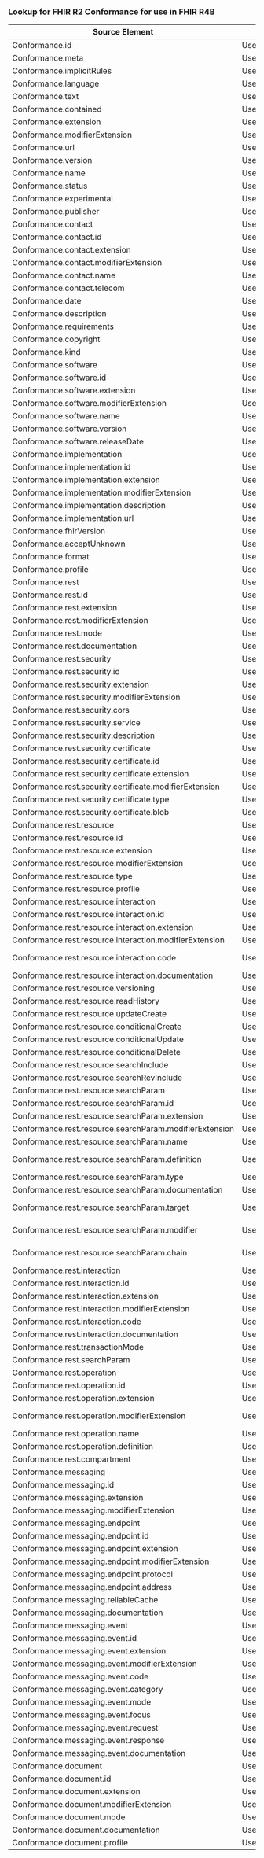 ### Lookup for FHIR R2 Conformance for use in FHIR R4B

| Source Element | Usage | Target |
| -------------- | ----- | ------ |
| Conformance.id | UseElementRenamed | CapabilityStatement.id |
| Conformance.meta | UseElementRenamed | CapabilityStatement.meta |
| Conformance.implicitRules | UseElementRenamed | CapabilityStatement.implicitRules |
| Conformance.language | UseElementRenamed | CapabilityStatement.language |
| Conformance.text | UseElementRenamed | CapabilityStatement.text |
| Conformance.contained | UseElementRenamed | CapabilityStatement.contained |
| Conformance.extension | UseElementRenamed | CapabilityStatement.extension |
| Conformance.modifierExtension | UseElementRenamed | CapabilityStatement.modifierExtension |
| Conformance.url | UseElementRenamed | CapabilityStatement.url |
| Conformance.version | UseElementRenamed | CapabilityStatement.version |
| Conformance.name | UseElementRenamed | CapabilityStatement.name |
| Conformance.status | UseElementRenamed | CapabilityStatement.status |
| Conformance.experimental | UseElementRenamed | CapabilityStatement.experimental |
| Conformance.publisher | UseElementRenamed | CapabilityStatement.publisher |
| Conformance.contact | UseExtension | http://hl7.org/fhir/1.0/StructureDefinition/extension-Conformance.contact |
| Conformance.contact.id | UseExtensionFromAncestor | - |
| Conformance.contact.extension | UseExtensionFromAncestor | - |
| Conformance.contact.modifierExtension | UseExtensionFromAncestor | - |
| Conformance.contact.name | UseExtensionFromAncestor | - |
| Conformance.contact.telecom | UseExtensionFromAncestor | - |
| Conformance.date | UseElementRenamed | CapabilityStatement.date |
| Conformance.description | UseElementRenamed | CapabilityStatement.description |
| Conformance.requirements | UseElementRenamed | CapabilityStatement.purpose |
| Conformance.copyright | UseElementRenamed | CapabilityStatement.copyright |
| Conformance.kind | UseElementRenamed | CapabilityStatement.kind |
| Conformance.software | UseElementRenamed | CapabilityStatement.software |
| Conformance.software.id | UseElementRenamed | CapabilityStatement.software.id |
| Conformance.software.extension | UseElementRenamed | CapabilityStatement.software.extension |
| Conformance.software.modifierExtension | UseElementRenamed | CapabilityStatement.software.modifierExtension |
| Conformance.software.name | UseElementRenamed | CapabilityStatement.software.name |
| Conformance.software.version | UseElementRenamed | CapabilityStatement.software.version |
| Conformance.software.releaseDate | UseElementRenamed | CapabilityStatement.software.releaseDate |
| Conformance.implementation | UseElementRenamed | CapabilityStatement.implementation |
| Conformance.implementation.id | UseElementRenamed | CapabilityStatement.implementation.id |
| Conformance.implementation.extension | UseElementRenamed | CapabilityStatement.implementation.extension |
| Conformance.implementation.modifierExtension | UseElementRenamed | CapabilityStatement.implementation.modifierExtension |
| Conformance.implementation.description | UseElementRenamed | CapabilityStatement.implementation.description |
| Conformance.implementation.url | UseElementRenamed | CapabilityStatement.implementation.url |
| Conformance.fhirVersion | UseElementRenamed | CapabilityStatement.fhirVersion |
| Conformance.acceptUnknown | UseExtension | http://hl7.org/fhir/1.0/StructureDefinition/extension-Conformance.acceptUnknown |
| Conformance.format | UseElementRenamed | CapabilityStatement.format |
| Conformance.profile | UseExtension | http://hl7.org/fhir/1.0/StructureDefinition/extension-Conformance.profile |
| Conformance.rest | UseElementRenamed | CapabilityStatement.rest |
| Conformance.rest.id | UseElementRenamed | CapabilityStatement.rest.id |
| Conformance.rest.extension | UseElementRenamed | CapabilityStatement.rest.extension |
| Conformance.rest.modifierExtension | UseElementRenamed | CapabilityStatement.rest.modifierExtension |
| Conformance.rest.mode | UseElementRenamed | CapabilityStatement.rest.mode |
| Conformance.rest.documentation | UseElementRenamed | CapabilityStatement.rest.documentation |
| Conformance.rest.security | UseElementRenamed | CapabilityStatement.rest.security |
| Conformance.rest.security.id | UseElementRenamed | CapabilityStatement.rest.security.id |
| Conformance.rest.security.extension | UseElementRenamed | CapabilityStatement.rest.security.extension |
| Conformance.rest.security.modifierExtension | UseElementRenamed | CapabilityStatement.rest.security.modifierExtension |
| Conformance.rest.security.cors | UseElementRenamed | CapabilityStatement.rest.security.cors |
| Conformance.rest.security.service | UseElementRenamed | CapabilityStatement.rest.security.service |
| Conformance.rest.security.description | UseElementRenamed | CapabilityStatement.rest.security.description |
| Conformance.rest.security.certificate | UseExtension | http://hl7.org/fhir/1.0/StructureDefinition/extension-Conformance.rest.security.certificate |
| Conformance.rest.security.certificate.id | UseExtensionFromAncestor | - |
| Conformance.rest.security.certificate.extension | UseExtensionFromAncestor | - |
| Conformance.rest.security.certificate.modifierExtension | UseExtensionFromAncestor | - |
| Conformance.rest.security.certificate.type | UseExtensionFromAncestor | - |
| Conformance.rest.security.certificate.blob | UseExtensionFromAncestor | - |
| Conformance.rest.resource | UseElementRenamed | CapabilityStatement.rest.resource |
| Conformance.rest.resource.id | UseElementRenamed | CapabilityStatement.rest.resource.id |
| Conformance.rest.resource.extension | UseElementRenamed | CapabilityStatement.rest.resource.extension |
| Conformance.rest.resource.modifierExtension | UseElementRenamed | CapabilityStatement.rest.resource.modifierExtension |
| Conformance.rest.resource.type | UseExtension | http://hl7.org/fhir/1.0/StructureDefinition/extension-Conformance.rest.resource.type |
| Conformance.rest.resource.profile | UseOneOfElements | CapabilityStatement.rest.resource.profile,CapabilityStatement.rest.resource.supportedProfile |
| Conformance.rest.resource.interaction | UseElementRenamed | CapabilityStatement.rest.resource.interaction |
| Conformance.rest.resource.interaction.id | UseElementRenamed | CapabilityStatement.rest.resource.interaction.id |
| Conformance.rest.resource.interaction.extension | UseElementRenamed | CapabilityStatement.rest.resource.interaction.extension |
| Conformance.rest.resource.interaction.modifierExtension | UseElementRenamed | CapabilityStatement.rest.resource.interaction.modifierExtension |
| Conformance.rest.resource.interaction.code | UseExtension | http://hl7.org/fhir/1.0/StructureDefinition/extension-Conformance.rest.resource.interaction.code |
| Conformance.rest.resource.interaction.documentation | UseElementRenamed | CapabilityStatement.rest.resource.interaction.documentation |
| Conformance.rest.resource.versioning | UseElementRenamed | CapabilityStatement.rest.resource.versioning |
| Conformance.rest.resource.readHistory | UseElementRenamed | CapabilityStatement.rest.resource.readHistory |
| Conformance.rest.resource.updateCreate | UseElementRenamed | CapabilityStatement.rest.resource.updateCreate |
| Conformance.rest.resource.conditionalCreate | UseElementRenamed | CapabilityStatement.rest.resource.conditionalCreate |
| Conformance.rest.resource.conditionalUpdate | UseElementRenamed | CapabilityStatement.rest.resource.conditionalUpdate |
| Conformance.rest.resource.conditionalDelete | UseElementRenamed | CapabilityStatement.rest.resource.conditionalDelete |
| Conformance.rest.resource.searchInclude | UseElementRenamed | CapabilityStatement.rest.resource.searchInclude |
| Conformance.rest.resource.searchRevInclude | UseElementRenamed | CapabilityStatement.rest.resource.searchRevInclude |
| Conformance.rest.resource.searchParam | UseElementRenamed | CapabilityStatement.rest.resource.searchParam |
| Conformance.rest.resource.searchParam.id | UseElementRenamed | CapabilityStatement.rest.resource.searchParam.id |
| Conformance.rest.resource.searchParam.extension | UseElementRenamed | CapabilityStatement.rest.resource.searchParam.extension |
| Conformance.rest.resource.searchParam.modifierExtension | UseElementRenamed | CapabilityStatement.rest.resource.searchParam.modifierExtension |
| Conformance.rest.resource.searchParam.name | UseElementRenamed | CapabilityStatement.rest.resource.searchParam.name |
| Conformance.rest.resource.searchParam.definition | UseExtension | http://hl7.org/fhir/1.0/StructureDefinition/extension-Conformance.rest.resource.searchParam.definition |
| Conformance.rest.resource.searchParam.type | UseElementRenamed | CapabilityStatement.rest.resource.searchParam.type |
| Conformance.rest.resource.searchParam.documentation | UseElementRenamed | CapabilityStatement.rest.resource.searchParam.documentation |
| Conformance.rest.resource.searchParam.target | UseExtension | http://hl7.org/fhir/1.0/StructureDefinition/extension-Conformance.rest.resource.searchParam.target |
| Conformance.rest.resource.searchParam.modifier | UseExtension | http://hl7.org/fhir/1.0/StructureDefinition/extension-Conformance.rest.resource.searchParam.modifier |
| Conformance.rest.resource.searchParam.chain | UseExtension | http://hl7.org/fhir/1.0/StructureDefinition/extension-Conformance.rest.resource.searchParam.chain |
| Conformance.rest.interaction | UseElementRenamed | CapabilityStatement.rest.interaction |
| Conformance.rest.interaction.id | UseElementRenamed | CapabilityStatement.rest.interaction.id |
| Conformance.rest.interaction.extension | UseElementRenamed | CapabilityStatement.rest.interaction.extension |
| Conformance.rest.interaction.modifierExtension | UseElementRenamed | CapabilityStatement.rest.interaction.modifierExtension |
| Conformance.rest.interaction.code | UseElementRenamed | CapabilityStatement.rest.interaction.code |
| Conformance.rest.interaction.documentation | UseElementRenamed | CapabilityStatement.rest.interaction.documentation |
| Conformance.rest.transactionMode | UseExtension | http://hl7.org/fhir/1.0/StructureDefinition/extension-Conformance.rest.transactionMode |
| Conformance.rest.searchParam | UseExtension | http://hl7.org/fhir/1.0/StructureDefinition/extension-Conformance.rest.searchParam |
| Conformance.rest.operation | UseOneOfElements | CapabilityStatement.rest.resource.operation,CapabilityStatement.rest.operation |
| Conformance.rest.operation.id | UseExtension | http://hl7.org/fhir/1.0/StructureDefinition/extension-Conformance.rest.operation.id |
| Conformance.rest.operation.extension | UseExtension | http://hl7.org/fhir/1.0/StructureDefinition/extension-Conformance.rest.operation.extension |
| Conformance.rest.operation.modifierExtension | UseExtension | http://hl7.org/fhir/1.0/StructureDefinition/extension-Conformance.rest.operation.modifierExtension |
| Conformance.rest.operation.name | UseElementRenamed | CapabilityStatement.rest.resource.operation.name |
| Conformance.rest.operation.definition | UseExtension | http://hl7.org/fhir/1.0/StructureDefinition/extension-Conformance.rest.operation.definition |
| Conformance.rest.compartment | UseExtension | http://hl7.org/fhir/1.0/StructureDefinition/extension-Conformance.rest.compartment |
| Conformance.messaging | UseElementRenamed | CapabilityStatement.messaging |
| Conformance.messaging.id | UseElementRenamed | CapabilityStatement.messaging.id |
| Conformance.messaging.extension | UseElementRenamed | CapabilityStatement.messaging.extension |
| Conformance.messaging.modifierExtension | UseElementRenamed | CapabilityStatement.messaging.modifierExtension |
| Conformance.messaging.endpoint | UseElementRenamed | CapabilityStatement.messaging.endpoint |
| Conformance.messaging.endpoint.id | UseElementRenamed | CapabilityStatement.messaging.endpoint.id |
| Conformance.messaging.endpoint.extension | UseElementRenamed | CapabilityStatement.messaging.endpoint.extension |
| Conformance.messaging.endpoint.modifierExtension | UseElementRenamed | CapabilityStatement.messaging.endpoint.modifierExtension |
| Conformance.messaging.endpoint.protocol | UseElementRenamed | CapabilityStatement.messaging.endpoint.protocol |
| Conformance.messaging.endpoint.address | UseElementRenamed | CapabilityStatement.messaging.endpoint.address |
| Conformance.messaging.reliableCache | UseElementRenamed | CapabilityStatement.messaging.reliableCache |
| Conformance.messaging.documentation | UseElementRenamed | CapabilityStatement.messaging.documentation |
| Conformance.messaging.event | UseExtension | http://hl7.org/fhir/1.0/StructureDefinition/extension-Conformance.messaging.event |
| Conformance.messaging.event.id | UseExtensionFromAncestor | - |
| Conformance.messaging.event.extension | UseExtensionFromAncestor | - |
| Conformance.messaging.event.modifierExtension | UseExtensionFromAncestor | - |
| Conformance.messaging.event.code | UseExtensionFromAncestor | - |
| Conformance.messaging.event.category | UseExtensionFromAncestor | - |
| Conformance.messaging.event.mode | UseExtensionFromAncestor | - |
| Conformance.messaging.event.focus | UseExtensionFromAncestor | - |
| Conformance.messaging.event.request | UseExtensionFromAncestor | - |
| Conformance.messaging.event.response | UseExtensionFromAncestor | - |
| Conformance.messaging.event.documentation | UseExtensionFromAncestor | - |
| Conformance.document | UseElementRenamed | CapabilityStatement.document |
| Conformance.document.id | UseElementRenamed | CapabilityStatement.document.id |
| Conformance.document.extension | UseElementRenamed | CapabilityStatement.document.extension |
| Conformance.document.modifierExtension | UseElementRenamed | CapabilityStatement.document.modifierExtension |
| Conformance.document.mode | UseElementRenamed | CapabilityStatement.document.mode |
| Conformance.document.documentation | UseElementRenamed | CapabilityStatement.document.documentation |
| Conformance.document.profile | UseExtension | http://hl7.org/fhir/1.0/StructureDefinition/extension-Conformance.document.profile |
